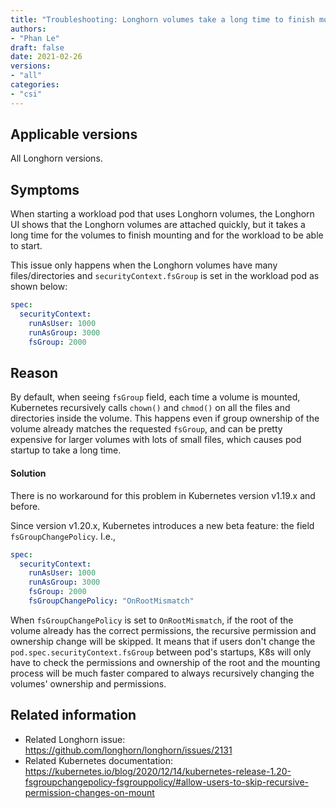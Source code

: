 ```yaml
---
title: "Troubleshooting: Longhorn volumes take a long time to finish mounting"
authors:
- "Phan Le"
draft: false
date: 2021-02-26
versions:
- "all"
categories:
- "csi"
---
```


## Applicable versions
All Longhorn versions.

## Symptoms

When starting a workload pod that uses Longhorn volumes,
the Longhorn UI shows that the Longhorn volumes are attached quickly,
but it takes a long time for the volumes to finish mounting and for the workload to be able to start.

This issue only happens when the Longhorn volumes have many files/directories and `securityContext.fsGroup` is set in the workload pod as shown below:
```yaml
spec:
  securityContext:
    runAsUser: 1000
    runAsGroup: 3000
    fsGroup: 2000
```
<!-- truncate -->

## Reason

By default, when seeing `fsGroup` field, each time a volume is mounted, Kubernetes recursively calls `chown()` and `chmod()` on all the files and directories inside the volume.
This happens even if group ownership of the volume already matches the requested `fsGroup`,
and can be pretty expensive for larger volumes with lots of small files, which causes pod startup to take a long time.

#### Solution
There is no workaround for this problem in Kubernetes version v1.19.x and before.

Since version v1.20.x, Kubernetes introduces a new beta feature: the field `fsGroupChangePolicy`. I.e.,
```yaml
spec:
  securityContext:
    runAsUser: 1000
    runAsGroup: 3000
    fsGroup: 2000
    fsGroupChangePolicy: "OnRootMismatch"
```
When `fsGroupChangePolicy` is set to `OnRootMismatch`, if the root of the volume already has the correct permissions,
the recursive permission and ownership change will be skipped.
It means that if users don't change the `pod.spec.securityContext.fsGroup` between pod's startups,
K8s will only have to check the permissions and ownership of the root and the mounting process will be much faster compared to always recursively changing the volumes' ownership and permissions.


## Related information

* Related Longhorn issue: https://github.com/longhorn/longhorn/issues/2131
* Related Kubernetes documentation: https://kubernetes.io/blog/2020/12/14/kubernetes-release-1.20-fsgroupchangepolicy-fsgrouppolicy/#allow-users-to-skip-recursive-permission-changes-on-mount
